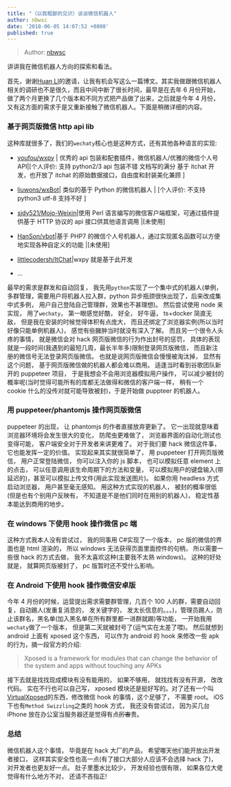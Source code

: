 ```yaml
---
title: "（以我粗鄙的见识）谈谈微信机器人"
author: nbwsc
date: '2018-06-05 14:07:52 +0800'
published: true
---
```


> Author: [nbwsc](https://github。com/nbwsc)

讲讲我在微信机器人方向的探索和看法。

<!--more-->


首先，谢谢[Huan LI](https://github。com/zixia)的邀请，让我有机会写这么一篇博文。其实我做跟微信机器人相关的调研也不是很久，而且中间中断了很长时间，最早是在去年 6 月份开始，做了两个月更换了几个版本和不同方式把产品做了出来，之后就是今年 4 月份，又有这方面的需求于是又重新接触了微信机器人。下面是稍微详细的内容。

### 基于网页版微信 http api lib

这种库就很多了，我们的`wechaty`核心也是这种方式，还有其他各种语言的实现:

* [youfou/wxpy](https://github。com/youfou/wxpy) | 优秀的 api 包装和配套插件，微信机器人/优雅的微信个人号 API|[个人评价: 支持 python2/3 api 包装不错 文档写的满分 基于 itchat 开发，也开放了 itchat 的原始数据接口，自由度和封装美化兼顾 ]

* [liuwons/wxBot](https://github。com/liuwons/wxBot)| 类似的基于 Python 的微信机器人 | [个人评价: 不支持 python3 utf-8 支持不好 ]

* [sjdy521/Mojo-Weixin](https://github。com/sjdy521/Mojo-Weixin)|使用 Perl 语言编写的微信客户端框架，可通过插件提供基于 HTTP 协议的 api 接口供其他语言调用 |[未使用]

* [HanSon/vbot](https://github。com/hanson/vbot)|基于 PHP7 的微信个人号机器人，通过实现匿名函数可以方便地实现各种自定义的功能 |[未使用]

* [littlecodersh/ItChat](https://github。com/littlecodersh/ItChat)|wxpy 就是基于此开发

* ...

最早的需求是群发和自动回复， 我先用`python`实现了一个集中式的机器人(单例，多群管理，需要用户将机器人拉入群，python 异步瓶颈很快出现了，后来改成集中式多例， 用户自己登陆自己管理群，效果也不甚理想)。 然后尝试使用 node 来实现， 用了`wechaty`， 第一眼感觉好酷， 好全， 好牛逼， ts+docker 简直无敌， 但是我在安装的时候觉得体积有点庞大， 而且还绑定了浏览器实例(所以当时好像只能单例机器人)， 感觉有些臃肿当时就没有深入了解。 而且另一个很令人头疼的事情， 就是微信会对 hack 网页版微信的行为作出封号的惩罚， 具体的表现就是一段时间(我遇到的最短几周，最长半年多)限制登录网页版微信， 而且新注册的微信号无法登录网页版微信。 也就是说网页版微信会慢慢被淘汰掉， 显然有这个问题， 基于网页版微信做的机器人都会难以商用。 适逢当时看到谷歌团队新开的 puppeteer 项目， 于是我想会不会用浏览器模拟用户操作， 可以减少被封的概率呢(当时觉得可能所有的库都无法做得和微信的客户端一样， 稍有一个 cookie 什么的没传对就可能导致被封)，于是开始做 puppteer 的机器人。

### 用 puppeteer/phantomjs 操作网页版微信

puppeteer 的出现， 让 phantomjs 的作者直接放弃更新了。 它一出现就意味着浏览器环境将会发生很大的变化， 防爬虫更难做了， 浏览器界面的自动化测试也变得可能， 客户端安全对于开发者来讲更难了。 对于我们要 hack 微信这件事， 它也能发挥一定的价值。
实现起来其实就很简单了， 用 puppeteer 打开网页版微信， 用户正常登陆微信， 你可以注入你的 js 脚本， 也可以模拟任意 element 上的点击， 可以任意调用该生命周期下的方法和变量， 可以模拟用户的键盘输入(带延迟的)，甚至可以模拟上传文件(用此实现发送图片)。 如果你用 headless 方式启动浏览器， 用户甚至毫无感知。
用这种方式实现的机器人， 被封的概率很低(但是也有个别用户反映有， 不知道是不是他们同时在用别的机器人)， 稳定性基本能达到商用的地步。

### 在 windows 下使用 hook 操作微信 pc 端

这种方式我本人没有尝试过， 我的同事用 C#实现了一个版本， pc 版的微信的界面也是 html 渲染的， 所以 windows 无法获得页面里面控件的句柄， 所以需要一些很 hack 的方式去做， 我不太喜欢这种(主要我不太熟 windows)。 这种的好处就是， 就算网页版被封了， pc 版暂时还不受什么影响。

### 在 Android 下使用 hook 操作微信安卓版

今年 4 月份的时候，运营提出需求需要群管理，几百个 100 人的群，需要自动回复，自动踢人(发重复消息的， 发关键字的， 发太长信息的。。。)，管理员踢人，防止该群名，黑名单(加入黑名单在所有群里都一进群就踢)等功能， 一开始我用`wechaty`做了一个版本， 但是第二天就被封号了(运气实在太差了喂)。 然后就想到 android 上面有 xposed 这个东西， 可以作为 android 的 hook 来修改一些 apk 的行为，摘一段官方的介绍:

> Xposed is a framework for modules that can change the behavior of the system and apps without touching any APKs

接下去就是找找现成模块有没有能用的， 如果不够用， 就找找有没有开源， 改改代码。 实在不行也可以自己写， xposed 模块还是挺好写的。对了还有一个叫[VirtualXposed](https://github。com/android-hacker/VirtualXposed)的东西，修改微信 hook 的事情，这个足够了， 不需要 root。
iOS 下也有`Method Swizzling`之类的 hook 方式， 我还没有尝试过， 因为买几台 iPhone 放在办公室当服务器还是觉得有点~~厉害~~贵。

### 总结

微信机器人这个事情， 毕竟是在 hack 大厂的产品， 希望哪天他们能开放出开发者接口， 这样其实安全性也高一点(有了接口大部分人应该不会选择 hack 了)， 对开发者也更友好一点。 肚子里墨水比较少， 开发经验也很有限， 如果各位大佬觉得有什么地方不对， 还请不吝指正!
